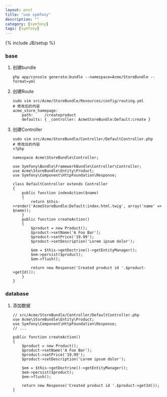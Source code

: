 ```yaml
---
layout: post
title: "use symfony"
description: ""
category: [symfony]
tags: [symfony]
---
```

{% include JB/setup %}

### base ###

1.	创建bundle
	
		php app/console generate:bundle --namespace=Acme/StoreBundle --format=yml
		
2.	创建Route

		sudo vim src/Acme/StoreBundle/Resources/config/routing.yml
		# 修改后的内容
		acme_store_homepage:
		    path:     /createproduct
    		defaults: { _controller: AcmeStoreBundle:Default:create }
		
3.	创建Controller

		sudo vim src/Acme/StoreBundle/Controller/DefaultController.php
		# 修改后的内容
		<?php

        namespace Acme\StoreBundle\Controller;

        use Symfony\Bundle\FrameworkBundle\Controller\Controller;
        use Acme\StoreBundle\Entity\Product;
        use Symfony\Component\HttpFoundation\Response;

        class DefaultController extends Controller
        {
            public function indexAction($name)
            {
                return $this->render('AcmeStoreBundle:Default:index.html.twig', array('name' => $name));
            }
            public function createAction()
            {
                $product = new Product();
                $product->setName('A Foo Bar');
                $product->setPrice('19.99');
                $product->setDescription('Lorem ipsum dolor');

                $em = $this->getDoctrine()->getEntityManager();
                $em->persist($product);
                $em->flush();

                return new Response('Created product id '.$product->getId());
            }
        }
		
### database ###

1.	添加数据

		// src/Acme/StoreBundle/Controller/DefaultController.php
        use Acme\StoreBundle\Entity\Product;
        use Symfony\Component\HttpFoundation\Response;
        // ...

        public function createAction()
        {
            $product = new Product();
            $product->setName('A Foo Bar');
            $product->setPrice('19.99');
            $product->setDescription('Lorem ipsum dolor');

            $em = $this->getDoctrine()->getEntityManager();
            $em->persist($product);
            $em->flush();

            return new Response('Created product id '.$product->getId());
        }	
